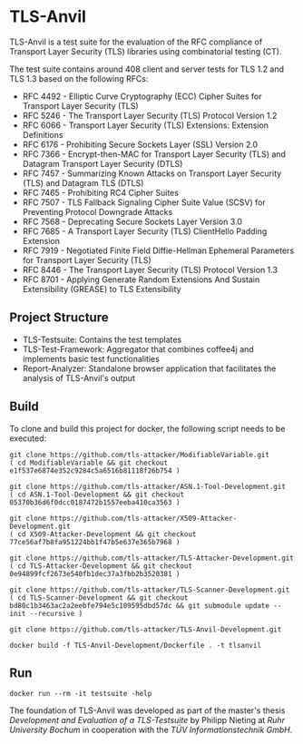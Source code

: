 # TLS-Anvil
TLS-Anvil is a test suite for the evaluation of the RFC compliance of Transport Layer Security (TLS) libraries using combinatorial testing (CT).

The test suite contains around 408 client and server tests for TLS 1.2 and TLS 1.3 based on the following RFCs:
* RFC 4492 - Elliptic Curve Cryptography (ECC) Cipher Suites for Transport Layer Security (TLS)
* RFC 5246 - The Transport Layer Security (TLS) Protocol Version 1.2
* RFC 6066 - Transport Layer Security (TLS) Extensions: Extension Definitions
* RFC 6176 - Prohibiting Secure Sockets Layer (SSL) Version 2.0
* RFC 7366 - Encrypt-then-MAC for Transport Layer Security (TLS) and Datagram Transport Layer Security (DTLS)
* RFC 7457 - Summarizing Known Attacks on Transport Layer Security (TLS) and Datagram TLS (DTLS)
* RFC 7465 - Prohibiting RC4 Cipher Suites
* RFC 7507 - TLS Fallback Signaling Cipher Suite Value (SCSV) for Preventing Protocol Downgrade Attacks
* RFC 7568 - Deprecating Secure Sockets Layer Version 3.0
* RFC 7685 - A Transport Layer Security (TLS) ClientHello Padding Extension
* RFC 7919 - Negotiated Finite Field Diffie-Hellman Ephemeral Parameters for Transport Layer Security (TLS)
* RFC 8446 - The Transport Layer Security (TLS) Protocol Version 1.3
* RFC 8701 - Applying Generate Random Extensions And Sustain Extensibility (GREASE) to TLS Extensibility

## Project Structure
* TLS-Testsuite: Contains the test templates
* TLS-Test-Framework: Aggregator that combines coffee4j and implements basic test functionalities
* Report-Analyzer: Standalone browser application that facilitates the analysis of TLS-Anvil's output 

## Build
To clone and build this project for docker, the following script needs to be executed:
```shell
git clone https://github.com/tls-attacker/ModifiableVariable.git
( cd ModifiableVariable && git checkout e1f537e6874e352c9284c5a6516b81118f26b754 )

git clone https://github.com/tls-attacker/ASN.1-Tool-Development.git
( cd ASN.1-Tool-Development && git checkout 05370b36d6f0dcc0187472b1557eeba410ca3563 ) 

git clone https://github.com/tls-attacker/X509-Attacker-Development.git
( cd X509-Attacker-Development && git checkout 77ce56af7b8fa951224bb1f47b5e637e365b7968 )

git clone https://github.com/tls-attacker/TLS-Attacker-Development.git
( cd TLS-Attacker-Development && git checkout 0e94899fcf2673e540fb1dec37a3fbb2b3520381 )

git clone https://github.com/tls-attacker/TLS-Scanner-Development.git
( cd TLS-Scanner-Development && git checkout bd80c1b3463ac2a2eebfe794e5c109595dbd57dc && git submodule update --init --recursive )

git clone https://github.com/tls-attacker/TLS-Anvil-Development.git

docker build -f TLS-Anvil-Development/Dockerfile . -t tlsanvil
```

## Run
```
docker run --rm -it testsuite -help
```

The foundation of TLS-Anvil was developed as part of the master's thesis *Development and Evaluation of a TLS-Testsuite* by Philipp Nieting at *Ruhr University Bochum* in cooperation with the *TÜV Informationstechnik GmbH*.


